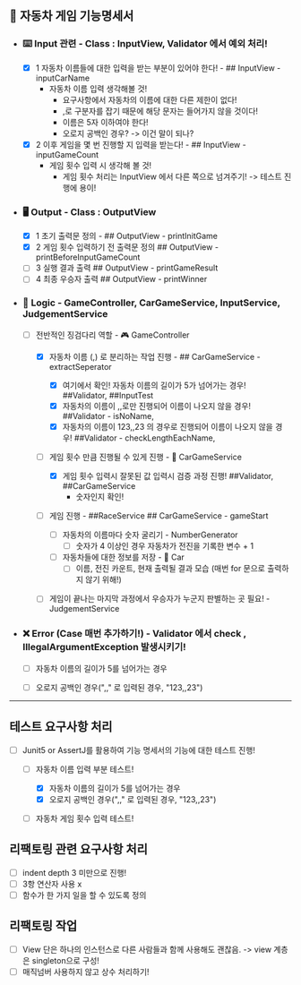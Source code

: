 ## 

## 🚗 자동차 게임 기능명세서

- ### ⌨️ Input 관련 - Class : InputView, Validator 에서 예외 처리! 
  - [X] 1 자동차 이름들에 대한 입력을 받는 부분이 있어야 한다! - ## InputView - inputCarName
    - 자동차 이름 입력 생각해볼 것!
      - 요구사항에서 자동차의 이름에 대한 다른 제한이 없다!
      - ,로 구분자를 잡기 때문에 해당 문자는 들어가지 않을 것이다! 
      - 이름은 5자 이하여야 한다!
      - 오로지 공백인 경우? -> 이건 말이 되나?
  - [X] 2 이후 게임을 몇 번 진행할 지 입력을 받는다!  - ## InputView - inputGameCount
    - 게임 횟수 입력 시 생각해 볼 것!
      - 게임 횟수 처리는 InputView 에서 다른 쪽으로 넘겨주기! -> 테스트 진행에 용이!

- ### 🖥️ Output - Class : OutputView
  - [X] 1 초기 출력문 정의 - ## OutputView - printInitGame
  - [X] 2 게임 횟수 입력하기 전 출력문 정의 ## OutputView - printBeforeInputGameCount
  - [ ] 3 실행 결과 출력 ## OutputView - printGameResult
  - [ ] 4 최종 우승자 출력 ## OutputView - printWinner

- ### 🤔 Logic - GameController, CarGameService, InputService, JudgementService
  - [ ] 전반적인 징검다리 역할 - 🎮 GameController
    - [X] 자동차 이름 (,) 로 분리하는 작업 진행 - ## CarGameService - extractSeperator
      - [X] 여기에서 확인! 자동차 이름의 길이가 5가 넘어가는 경우! ##Validator, ##InputTest
      - [X] 자동차의 이름이 ,,로만 진행되어 이름이 나오지 않을 경우! ##Validator - isNoName,
      - [X] 자동차의 이름이 123,,23 의 경우로 진행되어 이름이 나오지 않을 경우! ##Validator - checkLengthEachName,
    - [ ] 게임 횟수 만큼 진행될 수 있게 진행 - 🚗 CarGameService
      - [X] 게임 횟수 입력시 잘못된 값 입력시 검증 과정 진행! ##Validator, ##CarGameService
        - 숫자인지 확인!
    - [ ] 게임 진행 - ##RaceService ## CarGameService - gameStart
      - [ ] 자동차의 이름마다 숫자 굴리기 - NumberGenerator 
        - [ ] 숫자가 4 이상인 경우 자동차가 전진을 기록한 변수 + 1
      - [ ] 자동차들에 대한 정보를 저장 - 🚗 Car
        - [ ] 이름, 전진 카운트, 현재 출력될 결과 모습 (매번 for 문으로 출력하지 않기 위해!)
    - [ ] 게임이 끝나는 마지막 과정에서 우승자가 누군지 판별하는 곳 필요! - JudgementService




- ### ❌ Error (Case 매번 추가하기!) - Validator 에서 check , IllegalArgumentException 발생시키기!
  - [ ] 자동차 이름의 길이가 5를 넘어가는 경우
  - [ ] 오로지 공백인 경우(",," 로 입력된 경우, "123,,23")


---
## 테스트 요구사항 처리
- [ ] Junit5 or AssertJ를 활용하여 기능 명세서의 기능에 대한 테스트 진행!
  - [ ] 자동차 이름 입력 부분 테스트!
    - [X] 자동차 이름의 길이가 5를 넘어가는 경우
    - [X] 오로지 공백인 경우(",," 로 입력된 경우, "123,,23")
  - [ ] 자동차 게임 횟수 입력 테스트!


## 리팩토링 관련 요구사항 처리 
- [ ] indent depth 3 미만으로 진행!
- [ ] 3항 연산자 사용 x
- [ ] 함수가 한 가지 일을 할 수 있도록 정의

## 리팩토링 작업 
- [ ] View 단은 하나의 인스턴스로 다른 사람들과 함께 사용해도 괜찮음. -> view 계층은 singleton으로 구성!
- [ ] 매직넘버 사용하지 않고 상수 처리하기!